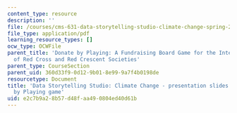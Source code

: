 ```yaml
---
content_type: resource
description: ''
file: /courses/cms-631-data-storytelling-studio-climate-change-spring-2017/e2c7b9a28b57d48faa490804ed40d61b_MITCMS_631s17_assn_game_ifrcslides.pdf
file_type: application/pdf
learning_resource_types: []
ocw_type: OCWFile
parent_title: 'Donate by Playing: A Fundraising Board Game for the International Federation
  of Red Cross and Red Crescent Societies'
parent_type: CourseSection
parent_uid: 360d33f9-0d12-9b01-8e99-9a7f4b0198de
resourcetype: Document
title: 'Data Storytelling Studio: Climate Change - presentation slides for Donate
  by Playing game'
uid: e2c7b9a2-8b57-d48f-aa49-0804ed40d61b
---
```


